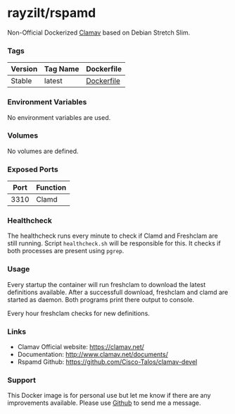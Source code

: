 # rayzilt/rspamd #

Non-Official Dockerized [Clamav](http://www.clamav.net/) based on Debian Stretch Slim.

### Tags ###
Version  | Tag Name     | Dockerfile
-------- | ------------ | ---------
Stable   | latest       | [Dockerfile](https://github.com/Rayzilt/Docker-Clamav/blob/master/Dockerfile)

### Environment Variables ###
No environment variables are used.

### Volumes ###
No volumes are defined.

### Exposed Ports ###
Port | Function
---- | ------------
3310 | Clamd

### Healthcheck ###
The healthcheck runs every minute to check if Clamd and Freshclam are still running.
Script `healthcheck.sh` will be responsible for this. It checks if both processes are present using `pgrep`.

### Usage ###
Every startup the container will run freshclam to download the latest definitions available.
After a successfull download, freshclam and clamd are started as daemon.
Both programs print there output to console.

Every hour freshclam checks for new definitions.
 
### Links ###
* Clamav Official website: https://clamav.net/
* Documentation: http://www.clamav.net/documents/
* Rspamd Github: https://github.com/Cisco-Talos/clamav-devel

### Support ###
This Docker image is for personal use but let me know if there are any improvements available.
Please use [Github](https://github.com/Rayzilt/Docker-Clamav) to send me a message.